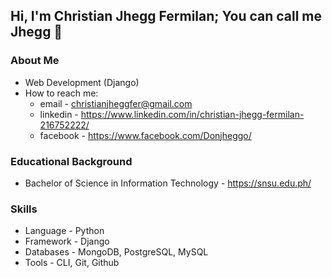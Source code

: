 ## Hi, I'm Christian Jhegg Fermilan; You can call me Jhegg 👋


### About Me
* Web Development (Django)
* How to reach me: 
    * email - christianjheggfer@gmail.com
    * linkedin - https://www.linkedin.com/in/christian-jhegg-fermilan-216752222/
    * facebook - https://www.facebook.com/Donjheggo/

### Educational Background
* Bachelor of Science in Information Technology - https://snsu.edu.ph/

### Skills
* Language - Python
* Framework - Django
* Databases - MongoDB, PostgreSQL, MySQL
* Tools - CLI, Git, Github

